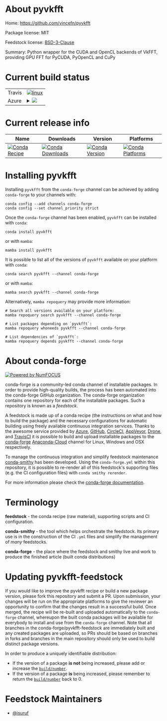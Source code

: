 About pyvkfft
=============

Home: https://github.com/vincefn/pyvkfft

Package license: MIT

Feedstock license: [BSD-3-Clause](https://github.com/conda-forge/pyvkfft-feedstock/blob/main/LICENSE.txt)

Summary: Python wrapper for the CUDA and OpenCL backends of VkFFT, providing GPU FFT for PyCUDA, PyOpenCL and CuPy

Current build status
====================


<table><tr>
    <td>Travis</td>
    <td>
      <a href="https://app.travis-ci.com/conda-forge/pyvkfft-feedstock">
        <img alt="linux" src="https://img.shields.io/travis/com/conda-forge/pyvkfft-feedstock/main.svg?label=Linux">
      </a>
    </td>
  </tr>
    
  <tr>
    <td>Azure</td>
    <td>
      <details>
        <summary>
          <a href="https://dev.azure.com/conda-forge/feedstock-builds/_build/latest?definitionId=15764&branchName=main">
            <img src="https://dev.azure.com/conda-forge/feedstock-builds/_apis/build/status/pyvkfft-feedstock?branchName=main">
          </a>
        </summary>
        <table>
          <thead><tr><th>Variant</th><th>Status</th></tr></thead>
          <tbody><tr>
              <td>linux_64_python3.10.____cpython</td>
              <td>
                <a href="https://dev.azure.com/conda-forge/feedstock-builds/_build/latest?definitionId=15764&branchName=main">
                  <img src="https://dev.azure.com/conda-forge/feedstock-builds/_apis/build/status/pyvkfft-feedstock?branchName=main&jobName=linux&configuration=linux_64_python3.10.____cpython" alt="variant">
                </a>
              </td>
            </tr><tr>
              <td>linux_64_python3.7.____cpython</td>
              <td>
                <a href="https://dev.azure.com/conda-forge/feedstock-builds/_build/latest?definitionId=15764&branchName=main">
                  <img src="https://dev.azure.com/conda-forge/feedstock-builds/_apis/build/status/pyvkfft-feedstock?branchName=main&jobName=linux&configuration=linux_64_python3.7.____cpython" alt="variant">
                </a>
              </td>
            </tr><tr>
              <td>linux_64_python3.8.____cpython</td>
              <td>
                <a href="https://dev.azure.com/conda-forge/feedstock-builds/_build/latest?definitionId=15764&branchName=main">
                  <img src="https://dev.azure.com/conda-forge/feedstock-builds/_apis/build/status/pyvkfft-feedstock?branchName=main&jobName=linux&configuration=linux_64_python3.8.____cpython" alt="variant">
                </a>
              </td>
            </tr><tr>
              <td>linux_64_python3.9.____cpython</td>
              <td>
                <a href="https://dev.azure.com/conda-forge/feedstock-builds/_build/latest?definitionId=15764&branchName=main">
                  <img src="https://dev.azure.com/conda-forge/feedstock-builds/_apis/build/status/pyvkfft-feedstock?branchName=main&jobName=linux&configuration=linux_64_python3.9.____cpython" alt="variant">
                </a>
              </td>
            </tr><tr>
              <td>linux_aarch64_python3.10.____cpython</td>
              <td>
                <a href="https://dev.azure.com/conda-forge/feedstock-builds/_build/latest?definitionId=15764&branchName=main">
                  <img src="https://dev.azure.com/conda-forge/feedstock-builds/_apis/build/status/pyvkfft-feedstock?branchName=main&jobName=linux&configuration=linux_aarch64_python3.10.____cpython" alt="variant">
                </a>
              </td>
            </tr><tr>
              <td>linux_aarch64_python3.7.____cpython</td>
              <td>
                <a href="https://dev.azure.com/conda-forge/feedstock-builds/_build/latest?definitionId=15764&branchName=main">
                  <img src="https://dev.azure.com/conda-forge/feedstock-builds/_apis/build/status/pyvkfft-feedstock?branchName=main&jobName=linux&configuration=linux_aarch64_python3.7.____cpython" alt="variant">
                </a>
              </td>
            </tr><tr>
              <td>linux_aarch64_python3.8.____cpython</td>
              <td>
                <a href="https://dev.azure.com/conda-forge/feedstock-builds/_build/latest?definitionId=15764&branchName=main">
                  <img src="https://dev.azure.com/conda-forge/feedstock-builds/_apis/build/status/pyvkfft-feedstock?branchName=main&jobName=linux&configuration=linux_aarch64_python3.8.____cpython" alt="variant">
                </a>
              </td>
            </tr><tr>
              <td>linux_aarch64_python3.9.____cpython</td>
              <td>
                <a href="https://dev.azure.com/conda-forge/feedstock-builds/_build/latest?definitionId=15764&branchName=main">
                  <img src="https://dev.azure.com/conda-forge/feedstock-builds/_apis/build/status/pyvkfft-feedstock?branchName=main&jobName=linux&configuration=linux_aarch64_python3.9.____cpython" alt="variant">
                </a>
              </td>
            </tr><tr>
              <td>linux_ppc64le_python3.10.____cpython</td>
              <td>
                <a href="https://dev.azure.com/conda-forge/feedstock-builds/_build/latest?definitionId=15764&branchName=main">
                  <img src="https://dev.azure.com/conda-forge/feedstock-builds/_apis/build/status/pyvkfft-feedstock?branchName=main&jobName=linux&configuration=linux_ppc64le_python3.10.____cpython" alt="variant">
                </a>
              </td>
            </tr><tr>
              <td>linux_ppc64le_python3.7.____cpython</td>
              <td>
                <a href="https://dev.azure.com/conda-forge/feedstock-builds/_build/latest?definitionId=15764&branchName=main">
                  <img src="https://dev.azure.com/conda-forge/feedstock-builds/_apis/build/status/pyvkfft-feedstock?branchName=main&jobName=linux&configuration=linux_ppc64le_python3.7.____cpython" alt="variant">
                </a>
              </td>
            </tr><tr>
              <td>linux_ppc64le_python3.8.____cpython</td>
              <td>
                <a href="https://dev.azure.com/conda-forge/feedstock-builds/_build/latest?definitionId=15764&branchName=main">
                  <img src="https://dev.azure.com/conda-forge/feedstock-builds/_apis/build/status/pyvkfft-feedstock?branchName=main&jobName=linux&configuration=linux_ppc64le_python3.8.____cpython" alt="variant">
                </a>
              </td>
            </tr><tr>
              <td>linux_ppc64le_python3.9.____cpython</td>
              <td>
                <a href="https://dev.azure.com/conda-forge/feedstock-builds/_build/latest?definitionId=15764&branchName=main">
                  <img src="https://dev.azure.com/conda-forge/feedstock-builds/_apis/build/status/pyvkfft-feedstock?branchName=main&jobName=linux&configuration=linux_ppc64le_python3.9.____cpython" alt="variant">
                </a>
              </td>
            </tr><tr>
              <td>osx_64_python3.10.____cpython</td>
              <td>
                <a href="https://dev.azure.com/conda-forge/feedstock-builds/_build/latest?definitionId=15764&branchName=main">
                  <img src="https://dev.azure.com/conda-forge/feedstock-builds/_apis/build/status/pyvkfft-feedstock?branchName=main&jobName=osx&configuration=osx_64_python3.10.____cpython" alt="variant">
                </a>
              </td>
            </tr><tr>
              <td>osx_64_python3.7.____cpython</td>
              <td>
                <a href="https://dev.azure.com/conda-forge/feedstock-builds/_build/latest?definitionId=15764&branchName=main">
                  <img src="https://dev.azure.com/conda-forge/feedstock-builds/_apis/build/status/pyvkfft-feedstock?branchName=main&jobName=osx&configuration=osx_64_python3.7.____cpython" alt="variant">
                </a>
              </td>
            </tr><tr>
              <td>osx_64_python3.8.____cpython</td>
              <td>
                <a href="https://dev.azure.com/conda-forge/feedstock-builds/_build/latest?definitionId=15764&branchName=main">
                  <img src="https://dev.azure.com/conda-forge/feedstock-builds/_apis/build/status/pyvkfft-feedstock?branchName=main&jobName=osx&configuration=osx_64_python3.8.____cpython" alt="variant">
                </a>
              </td>
            </tr><tr>
              <td>osx_64_python3.9.____cpython</td>
              <td>
                <a href="https://dev.azure.com/conda-forge/feedstock-builds/_build/latest?definitionId=15764&branchName=main">
                  <img src="https://dev.azure.com/conda-forge/feedstock-builds/_apis/build/status/pyvkfft-feedstock?branchName=main&jobName=osx&configuration=osx_64_python3.9.____cpython" alt="variant">
                </a>
              </td>
            </tr><tr>
              <td>osx_arm64_python3.10.____cpython</td>
              <td>
                <a href="https://dev.azure.com/conda-forge/feedstock-builds/_build/latest?definitionId=15764&branchName=main">
                  <img src="https://dev.azure.com/conda-forge/feedstock-builds/_apis/build/status/pyvkfft-feedstock?branchName=main&jobName=osx&configuration=osx_arm64_python3.10.____cpython" alt="variant">
                </a>
              </td>
            </tr><tr>
              <td>osx_arm64_python3.8.____cpython</td>
              <td>
                <a href="https://dev.azure.com/conda-forge/feedstock-builds/_build/latest?definitionId=15764&branchName=main">
                  <img src="https://dev.azure.com/conda-forge/feedstock-builds/_apis/build/status/pyvkfft-feedstock?branchName=main&jobName=osx&configuration=osx_arm64_python3.8.____cpython" alt="variant">
                </a>
              </td>
            </tr><tr>
              <td>osx_arm64_python3.9.____cpython</td>
              <td>
                <a href="https://dev.azure.com/conda-forge/feedstock-builds/_build/latest?definitionId=15764&branchName=main">
                  <img src="https://dev.azure.com/conda-forge/feedstock-builds/_apis/build/status/pyvkfft-feedstock?branchName=main&jobName=osx&configuration=osx_arm64_python3.9.____cpython" alt="variant">
                </a>
              </td>
            </tr><tr>
              <td>win_64_python3.10.____cpython</td>
              <td>
                <a href="https://dev.azure.com/conda-forge/feedstock-builds/_build/latest?definitionId=15764&branchName=main">
                  <img src="https://dev.azure.com/conda-forge/feedstock-builds/_apis/build/status/pyvkfft-feedstock?branchName=main&jobName=win&configuration=win_64_python3.10.____cpython" alt="variant">
                </a>
              </td>
            </tr><tr>
              <td>win_64_python3.7.____cpython</td>
              <td>
                <a href="https://dev.azure.com/conda-forge/feedstock-builds/_build/latest?definitionId=15764&branchName=main">
                  <img src="https://dev.azure.com/conda-forge/feedstock-builds/_apis/build/status/pyvkfft-feedstock?branchName=main&jobName=win&configuration=win_64_python3.7.____cpython" alt="variant">
                </a>
              </td>
            </tr><tr>
              <td>win_64_python3.8.____cpython</td>
              <td>
                <a href="https://dev.azure.com/conda-forge/feedstock-builds/_build/latest?definitionId=15764&branchName=main">
                  <img src="https://dev.azure.com/conda-forge/feedstock-builds/_apis/build/status/pyvkfft-feedstock?branchName=main&jobName=win&configuration=win_64_python3.8.____cpython" alt="variant">
                </a>
              </td>
            </tr><tr>
              <td>win_64_python3.9.____cpython</td>
              <td>
                <a href="https://dev.azure.com/conda-forge/feedstock-builds/_build/latest?definitionId=15764&branchName=main">
                  <img src="https://dev.azure.com/conda-forge/feedstock-builds/_apis/build/status/pyvkfft-feedstock?branchName=main&jobName=win&configuration=win_64_python3.9.____cpython" alt="variant">
                </a>
              </td>
            </tr>
          </tbody>
        </table>
      </details>
    </td>
  </tr>
</table>

Current release info
====================

| Name | Downloads | Version | Platforms |
| --- | --- | --- | --- |
| [![Conda Recipe](https://img.shields.io/badge/recipe-pyvkfft-green.svg)](https://anaconda.org/conda-forge/pyvkfft) | [![Conda Downloads](https://img.shields.io/conda/dn/conda-forge/pyvkfft.svg)](https://anaconda.org/conda-forge/pyvkfft) | [![Conda Version](https://img.shields.io/conda/vn/conda-forge/pyvkfft.svg)](https://anaconda.org/conda-forge/pyvkfft) | [![Conda Platforms](https://img.shields.io/conda/pn/conda-forge/pyvkfft.svg)](https://anaconda.org/conda-forge/pyvkfft) |

Installing pyvkfft
==================

Installing `pyvkfft` from the `conda-forge` channel can be achieved by adding `conda-forge` to your channels with:

```
conda config --add channels conda-forge
conda config --set channel_priority strict
```

Once the `conda-forge` channel has been enabled, `pyvkfft` can be installed with `conda`:

```
conda install pyvkfft
```

or with `mamba`:

```
mamba install pyvkfft
```

It is possible to list all of the versions of `pyvkfft` available on your platform with `conda`:

```
conda search pyvkfft --channel conda-forge
```

or with `mamba`:

```
mamba search pyvkfft --channel conda-forge
```

Alternatively, `mamba repoquery` may provide more information:

```
# Search all versions available on your platform:
mamba repoquery search pyvkfft --channel conda-forge

# List packages depending on `pyvkfft`:
mamba repoquery whoneeds pyvkfft --channel conda-forge

# List dependencies of `pyvkfft`:
mamba repoquery depends pyvkfft --channel conda-forge
```


About conda-forge
=================

[![Powered by
NumFOCUS](https://img.shields.io/badge/powered%20by-NumFOCUS-orange.svg?style=flat&colorA=E1523D&colorB=007D8A)](https://numfocus.org)

conda-forge is a community-led conda channel of installable packages.
In order to provide high-quality builds, the process has been automated into the
conda-forge GitHub organization. The conda-forge organization contains one repository
for each of the installable packages. Such a repository is known as a *feedstock*.

A feedstock is made up of a conda recipe (the instructions on what and how to build
the package) and the necessary configurations for automatic building using freely
available continuous integration services. Thanks to the awesome service provided by
[Azure](https://azure.microsoft.com/en-us/services/devops/), [GitHub](https://github.com/),
[CircleCI](https://circleci.com/), [AppVeyor](https://www.appveyor.com/),
[Drone](https://cloud.drone.io/welcome), and [TravisCI](https://travis-ci.com/)
it is possible to build and upload installable packages to the
[conda-forge](https://anaconda.org/conda-forge) [Anaconda-Cloud](https://anaconda.org/)
channel for Linux, Windows and OSX respectively.

To manage the continuous integration and simplify feedstock maintenance
[conda-smithy](https://github.com/conda-forge/conda-smithy) has been developed.
Using the ``conda-forge.yml`` within this repository, it is possible to re-render all of
this feedstock's supporting files (e.g. the CI configuration files) with ``conda smithy rerender``.

For more information please check the [conda-forge documentation](https://conda-forge.org/docs/).

Terminology
===========

**feedstock** - the conda recipe (raw material), supporting scripts and CI configuration.

**conda-smithy** - the tool which helps orchestrate the feedstock.
                   Its primary use is in the construction of the CI ``.yml`` files
                   and simplify the management of *many* feedstocks.

**conda-forge** - the place where the feedstock and smithy live and work to
                  produce the finished article (built conda distributions)


Updating pyvkfft-feedstock
==========================

If you would like to improve the pyvkfft recipe or build a new
package version, please fork this repository and submit a PR. Upon submission,
your changes will be run on the appropriate platforms to give the reviewer an
opportunity to confirm that the changes result in a successful build. Once
merged, the recipe will be re-built and uploaded automatically to the
`conda-forge` channel, whereupon the built conda packages will be available for
everybody to install and use from the `conda-forge` channel.
Note that all branches in the conda-forge/pyvkfft-feedstock are
immediately built and any created packages are uploaded, so PRs should be based
on branches in forks and branches in the main repository should only be used to
build distinct package versions.

In order to produce a uniquely identifiable distribution:
 * If the version of a package **is not** being increased, please add or increase
   the [``build/number``](https://docs.conda.io/projects/conda-build/en/latest/resources/define-metadata.html#build-number-and-string).
 * If the version of a package **is** being increased, please remember to return
   the [``build/number``](https://docs.conda.io/projects/conda-build/en/latest/resources/define-metadata.html#build-number-and-string)
   back to 0.

Feedstock Maintainers
=====================

* [@isuruf](https://github.com/isuruf/)

